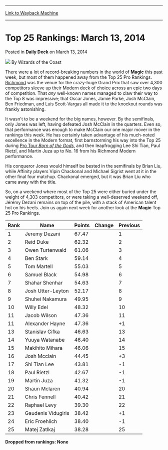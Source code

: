 
---
[Link to Wayback Machine](https://web.archive.org/web/20220523090432/https://magic.wizards.com/en/articles/archive/daily-deck/top-25-rankings-march-13-2014-2014-03-12)

[_metadata_:author]:- "Wizards of the Coast"
[_metadata_:description]:- "There were a lot of record-breaking numbers in the world of Magic this past week, but most of them happened away from the Top 25 Pro Rankings. Richmond was the venue for the crazy-huge Grand Prix that saw over 4,300 competitors sleeve up their Modern deck of choice across an epic two days of competition. That any well-known names managed to claw their way to the Top 8 was"
[_metadata_:generator]:- "Drupal 7 (http://drupal.org)"
[_metadata_:node]:- "211161"
[_metadata_:path_date]:- "2014-03-12"
[_metadata_:publish_date]:- "2014-03-13"
[_metadata_:source]:- "div-main-content"
[_metadata_:title]:- "Top 25 Rankings: March 13, 2014"
[_metadata_:wayback_capture_timestamp]:- "2022-05-23 09:04:32"
[_metadata_:wayback_raw_url]:- "https://web.archive.org/web/20220523090432id_/https://magic.wizards.com/en/articles/archive/daily-deck/top-25-rankings-march-13-2014-2014-03-12"
[_metadata_:wayback_url]:- "https://magic.wizards.com/en/articles/archive/daily-deck/top-25-rankings-march-13-2014-2014-03-12"
---


Top 25 Rankings: March 13, 2014
===============================



 Posted in **Daily Deck**
 on March 13, 2014 






![](https://media.magic.wizards.com/styles/auth_small/public/images/person/wizards_author.jpg)
By Wizards of the Coast











There were a lot of record-breaking numbers in the world of **Magic** this past week, but most of them happened away from the Top 25 Pro Rankings. [Richmond](http://archive.wizards.com/magic/magazine/article.aspx?x=mtg/daily/eventcoverage/gprich14/welcome) was the venue for the crazy-huge Grand Prix that saw over 4,300 competitors sleeve up their Modern deck of choice across an epic two days of competition. That *any* well-known names managed to claw their way to the Top 8 was impressive; that Oscar Jones, Jamie Parke, Josh McClain, Ben Friedman, and Luis Scott-Vargas all made it to the knockout rounds was frankly astonishing. 

 It wasn't to be a weekend for the big names, however. By the semifinals, only Jones was left, having defeated Josh McClain in the quarters. Even so, that performance was enough to make McClain our one major mover in the rankings this week. He has certainly taken advantage of his much-noted excellence in the Modern format, first barnstorming his way into the Top 25 during  [Pro Tour *Born of the Gods*](http://archive.wizards.com/magic/magazine/article.aspx?x=mtg/daily/eventcoverage/ptbng14/welcome), and then leapfrogging Lee Shi Tian, Paul Rietzl, and Martin Juza up to No. 16 from his Richmond Modern performance. 

His conqueror Jones would himself be bested in the semifinals by Brian Liu, while Affinity players Vipin Chackonal and Michael Sigrist went at it in the other final four matchup. Chackonal emerged, but it was Brian Liu who came away with the title.

 So, on a weekend where most of the Top 25 were either buried under the weight of 4,303 competitors, or were taking a well-deserved weekend off, Jérémy Dezani remains on top of the pile, with a stack of American talent hot on his heels. Join us again next week for another look at the **Magic** Top 25 Pro Rankings. 



| Rank | Name | Points | Change | Previous |
| --- | --- | --- | --- | --- |
| 1 | Jeremy Dezani  | 67.47 |  | 1 |
| 2 | Reid Duke  | 62.32 |  | 2 |
| 3 | Owen Turtenwald  | 61.06 |  | 3 |
| 4 | Ben Stark  | 59.14 |  | 4 |
| 5 | Tom Martell  | 55.03 |  | 5 |
| 6 | Samuel Black  | 54.98 |  | 6 |
| 7 | Shahar Shenhar  | 54.63 |  | 7 |
| 8 | Josh Utter-Leyton  | 52.17 |  | 8 |
| 9 | Shuhei Nakamura  | 49.95 |  | 9 |
| 10 | Willy Edel  | 48.32 |  | 10 |
| 11 | Jacob Wilson  | 47.36 |  | 11 |
| 11 | Alexander Hayne  | 47.36 |  | +1 | 12 |
| 13 | Stanislav Cifka  | 46.63 |  | 13 |
| 14 | Yuuya Watanabe  | 46.40 |  | 14 |
| 15 | Makihito Mihara  | 46.06 |  | 15 |
| 16 | Josh Mcclain  | 44.45 |  | +3 | 19 |
| 17 | Shi Tian Lee  | 43.81 |  | -1 | 16 |
| 18 | Paul Rietzl  | 42.67 |  | -1 | 17 |
| 19 | Martin Juza  | 41.32 |  | -1 | 18 |
| 20 | Shaun Mclaren  | 40.94 |  | 20 |
| 21 | Chris Fennell  | 40.42 |  | 21 |
| 22 | Raphael Levy  | 39.30 |  | 22 |
| 23 | Gaudenis Vidugiris  | 38.42 |  | +1 | 24 |
| 24 | Eric Froehlich  | 38.40 |  | -1 | 23 |
| 25 | Matej Zatlkaj  | 38.28 |  | 25 |

  
**Dropped from rankings: None**







